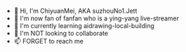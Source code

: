 - 👋 Hi, I'm ChiyuanMei, AKA suzhouNo1.Jett
- 👀 I'm now fan of fanfan who is a ying-yang live-streamer
- 🌱 I'm currently learning aidrawing-local-building
- 💞️ I'm NOT looking to collaborate
- 📫 FORGET to reach me

<!---
ChiyuanMei/ChiyuanMei is a ✨ special ✨ repository because its `README.md` (this file) appears on your GitHub profile.
You can click the Preview link to take a look at your changes.
--->
